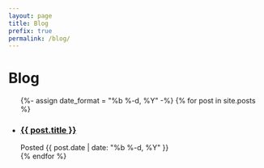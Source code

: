 ```yaml
---
layout: page
title: Blog
prefix: true
permalink: /blog/
---
```


<h1>Blog</h1>
<div class="posts">
  <ul class="post-list">
    {%- assign date_format = "%b %-d, %Y" -%}
    {% for post in site.posts %}
    <li>
      <h3 class="post-link"><a href="{{ post.url | prepend: site.baseurl }}">{{ post.title }}</a></h3>
      <span class="post-meta">Posted {{ post.date | date: "%b %-d, %Y" }}</span>
    </li>
    {% endfor %}
  </ul>
</div>
